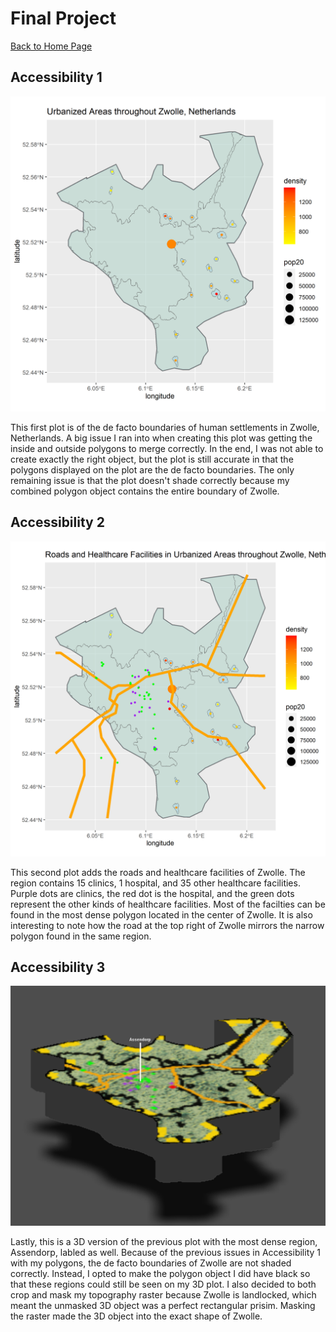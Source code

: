 # Final Project

[Back to Home Page](https://jeremy-swack.github.io/wicked-problems/)

## Accessibility 1

![](acc_1.png)

This first plot is of the de facto boundaries of human settlements in Zwolle, Netherlands. A big issue I ran into when creating this plot was getting the inside and outside polygons to merge correctly. In the end, I was not able to create exactly the right object, but the plot is still accurate in that the polygons displayed on the plot are the de facto boundaries. The only remaining issue is that the plot doesn't shade correctly because my combined polygon object contains the entire boundary of Zwolle.

## Accessibility 2

![](acc_2.png)

This second plot adds the roads and healthcare facilities of Zwolle. The region contains 15 clinics, 1 hospital, and 35 other healthcare facilities. Purple dots are clinics, the red dot is the hospital, and the green dots represent the other kinds of healthcare facilities. Most of the facilties can be found in the most dense polygon located in the center of Zwolle. It is also interesting to note how the road at the top right of Zwolle mirrors the narrow polygon found in the same region. 

## Accessibility 3

![](acc_3.png)

Lastly, this is a 3D version of the previous plot with the most dense region, Assendorp, labled as well. Because of the previous issues in Accessibility 1 with my polygons, the de facto boundaries of Zwolle are not shaded correctly. Instead, I opted to make the polygon object I did have black so that these regions could still be seen on my 3D plot. I also decided to both crop and mask my topography raster because Zwolle is landlocked, which meant the unmasked 3D object was a perfect rectangular prisim. Masking the raster made the 3D object into the exact shape of Zwolle. 

